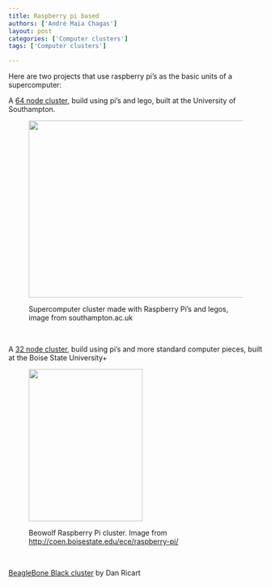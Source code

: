 ```yaml
---
title: Raspberry pi based
authors: ['André Maia Chagas']
layout: post
categories: ['Computer clusters']
tags: ['Computer clusters']

---
```

Here are two projects that use raspberry pi&#8217;s as the basic units of a supercomputer:

A [64 node cluster](http://www.southampton.ac.uk/~sjc/raspberrypi/), build using pi’s and lego, built at the University of Southampton.<figure class="wp-caption alignnone">

[<img src="https://i0.wp.com/www.southampton.ac.uk/%7Esjc/raspberrypi/pi_pictures_files/raspberry%20pi%20supercomputer%206.jpg?resize=800%2C349" alt="" width="800" height="349" data-recalc-dims="1" />](https://i0.wp.com/www.southampton.ac.uk/%7Esjc/raspberrypi/pi_pictures_files/raspberry%20pi%20supercomputer%206.jpg)<figcaption class="wp-caption-text">Supercomputer cluster made with Raspberry Pi’s and legos, image from southampton.ac.uk</figcaption></figure>

&nbsp;

A [32 node cluster](http://coen.boisestate.edu/ece/raspberry-pi/), build using pi’s and more standard computer pieces, built at the Boise State University+<figure class="wp-caption alignnone">

[<img src="https://i0.wp.com/coen.boisestate.edu/ece/files/2013/05/P1010388-225x300.jpg?resize=225%2C300" alt="" width="225" height="300" data-recalc-dims="1" />](https://i0.wp.com/coen.boisestate.edu/ece/files/2013/05/P1010388-225x300.jpg)<figcaption class="wp-caption-text">Beowolf Raspberry Pi cluster. Image from <a href="http://coen.boisestate.edu/ece/raspberry-pi/" rel="nofollow">http://coen.boisestate.edu/ece/raspberry-pi/</a></figcaption></figure>

&nbsp;

[BeagleBone Black cluster](http://www.linux.com/community/blogs/133-general-linux/748871-building-a-compute-cluster-with-the-beaglebone-black) by Dan Ricart
